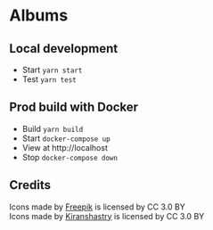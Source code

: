 # Albums

## Local development

- Start `yarn start`
- Test `yarn test`

## Prod build with Docker

- Build `yarn build`
- Start `docker-compose up`
- View at http://localhost
- Stop `docker-compose down`

## Credits

<div>Icons made by <a href="https://www.freepik.com/">Freepik</a> is licensed by CC 3.0 BY</div>
<div>Icons made by <a href="https://www.flaticon.com/authors/kiranshastry">Kiranshastry</a> is licensed by CC 3.0 BY</div>
